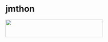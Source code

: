 # jmthon

<p align="left"><a href="https://heroku.com/deploy?template=https://github.com/github/roz"> <img src="https://img.shields.io/badge/Deploy%20To%20Heroku-purple?style=for-the-badge&logo=heroku" width="320" height="58.45"/></a></p>

